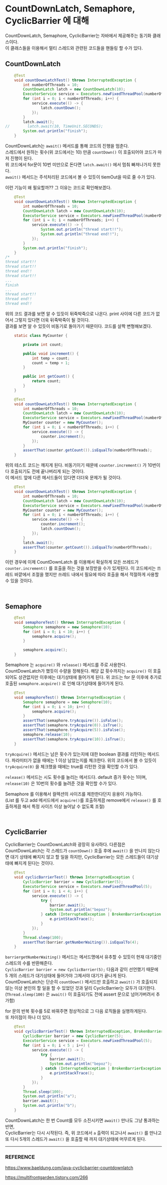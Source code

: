 # CountDownLatch, Semaphore, CyclicBarrier 에 대해

CountDownLatch, Semaphore, CyclicBarrier는 자바에서 제공해주는 동기화 클래스이다.  
이 클래스들을 이용해서 멀티 스레드와 관련된 코드들을 핸들링 할 수가 있다.  

## CountDownLatch

```java
    @Test
    void countDownLatchTest() throws InterruptedException {
        int numberOfThreads = 10;
        CountDownLatch latch = new CountDownLatch(10);
        ExecutorService service = Executors.newFixedThreadPool(numberOfThreads);
        for (int i = 0; i < numberOfThreads; i++) {
            service.execute(() -> {
                latch.countDown();
            });
        }
        latch.await();
//        latch.await(10, TimeUnit.SECONDS);
        System.out.println("finish");
    }
```

CountDownLatch는 ``await()`` 메서드를 통해 코드의 진행을 멈춘다.  
스레드에서 원하는 횟수(위 코드에서는 10) 만큼 ``countDown()`` 이 호출되어야 코드가 마저 진행이 된다.  
위 코드에서 for문이 10번 미만으로 돈다면 ``latch.await()`` 에서 멈춰 빠져나가지 못한다.  
``await()`` 메서드는 주석처리된 코드에서 볼 수 있듯이 tiemOut을 따로 줄 수가 있다.  

이런 기능이 왜 필요할까?? 그 이유는 코드로 확인해보겠다.  

```java
    @Test
    void countDownLatchTest() throws InterruptedException {
        int numberOfThreads = 10;
        CountDownLatch latch = new CountDownLatch(10);
        ExecutorService service = Executors.newFixedThreadPool(numberOfThreads);
        for (int i = 0; i < numberOfThreads; i++) {
            service.execute(() -> {
                System.out.println("thread start!!");
                System.out.println("thread end!!");
            });
        }
        System.out.println("finish");
    }
/*
thread start!!
thread start!!
thread end!!
thread start!!
...
finish
...
thread start!!
thread end!!
thread end!!
```

위의 코드 결과를 보면 알 수 있듯이 뒤죽박죽으로 나온다. print 사이에 다른 코드가 없어서 그렇지 있다면 더욱 뒤죽박죽이 될 것이다.  
결과를 보면 알 수 있듯이 비동기로 돌아가기 때문이다. 코드를 살짝 변형해보겠다.  

```java
    static class MyCounter {

        private int count;

        public void increment() {
            int temp = count;
            count = temp + 1;
        }

        public int getCount() {
            return count;
        }
    }

    @Test
    void countDownLatchTest() throws InterruptedException {
        int numberOfThreads = 10;
        CountDownLatch latch = new CountDownLatch(10);
        ExecutorService service = Executors.newFixedThreadPool(numberOfThreads);
        MyCounter counter = new MyCounter();
        for (int i = 0; i < numberOfThreads; i++) {
            service.execute(() -> {
                counter.increment();
            });
        }
        assertThat(counter.getCount()).isEqualTo(numberOfThreads);
    }
```

위의 테스트 코드는 깨지게 된다. 비동기이기 때문에 ``counter.increment()`` 가 10번이 다 호출되기도 전에 끝나버리게 되는 것이다.  
이 메서드 앞에 다른 메서드들이 있다면 더더욱 문제가 될 것이다.  

```java
    @Test
    void countDownLatchTest() throws InterruptedException {
        int numberOfThreads = 10;
        CountDownLatch latch = new CountDownLatch(10);
        ExecutorService service = Executors.newFixedThreadPool(numberOfThreads);
        MyCounter counter = new MyCounter();
        for (int i = 0; i < numberOfThreads; i++) {
            service.execute(() -> {
                counter.increment();
                latch.countDown();
            });
        }
        latch.await();
        assertThat(counter.getCount()).isEqualTo(numberOfThreads);
    }
```

이런 경우에 이제 CountDownLatch 를 이용해서 확실하게 모든 쓰레드가 ``counter.increment()`` 를 호출을 하는 것을 보장받을 수가 있게된다. 이 코드에서는 쓰레드 바깥에서 조절을 했지만 쓰레드 내에서 필요에 따라 호출을 해서 적절하게 사용할 수 있을 것이다.  

<br/>

## Semaphore

```java
    @Test
    void semaphoreTest() throws InterruptedException {
        Semaphore semaphore = new Semaphore(10);
        for (int i = 0; i < 10; i++) {
            semaphore.acquire();
        }

        semaphore.acquire();
    }
```

Semaphore 는 ``acquire()`` 와 ``release()`` 메서드를 주로 사용한다.  
CountDownLatch가 했듯이 수량을 정해둔다. 해당 값 횟수까지는 ``acquire()`` 이 호출되어도 상관없지만 이후에는 대기상태에 들어가게 된다. 위 코드는 for 문 이후에 추가로 호출된 ``semaphore.acquire()`` 로 인해 대기상태에 들어가게 된다.  

```java
    @Test
    void semaphoreTest() throws InterruptedException {
        Semaphore semaphore = new Semaphore(10);
        for (int i = 0; i < 10; i++) {
            semaphore.acquire();
        }
        assertThat(semaphore.tryAcquire()).isFalse();
        assertThat(semaphore.tryAcquire(0)).isTrue();
        assertThat(semaphore.tryAcquire(5)).isFalse();
        semaphore.release(10);
        assertThat(semaphore.tryAcquire(10)).isTrue();
    }
```

``tryAcquire()`` 메서드는 남은 횟수가 있는지에 대한 boolean 결과를 리턴하는 메서드다. 파라미터가 없을 때에는 1 이상 남았는지를 체크한다. 위의 코드에서 볼 수 있듯이 ``tryAcquire(0)`` 을 체크했을 때에는 true를 리턴한 것을 확인할 수가 있다.  

``release()`` 메서드는 시도 횟수를 늘리는 메서드다. default 증가 횟수는 1이며, ``release(10)`` 은 10번의 횟수를 늘려준 것을 확인할 수가 있다.  

Semaphore 를 이용해서 컬렉션의 사이즈를 제한한다던지 응용이 가능하다.  
(List 를 두고 add 메서드에서 ``acquire()``를 호출하게끔 remove에서 ``release()`` 를 호출하게끔 해서 특정 사이즈 이상 늘어날 수 없도록 조절)  

<br/>

## CyclicBarrier

CyclicBarrier는 CountDownLatch와 광장히 유사하다. 다른점은 CountDownLatch는 각 스레드가 ``countDown()`` 호출 후에 ``await()`` 을 만나지 않는다면 대기 상태에 빠지지 않고 할 일을 하지만, CyclicBarrier는 모든 스레드들이 대기상태에 빠지게 된다는 것이다.  

```java
    @Test
    void cyclicBarrierTest() throws InterruptedException {
        CyclicBarrier barrier = new CyclicBarrier(5);
        ExecutorService service = Executors.newFixedThreadPool(5);
        for (int i = 0; i < 4; i++) {
            service.execute(() -> {
                try {
                    barrier.await();
                    System.out.println("bepoz");
                } catch (InterruptedException | BrokenBarrierException e) {
                    e.printStackTrace();
                }
            });
        }
        Thread.sleep(100);
        assertThat(barrier.getNumberWaiting()).isEqualTo(4);
    }
```

``barriergetNumberWaiting()`` 메서드는 메서드명에서 유추할 수 있듯이 현재 대기중인 스레드의 수를 반환해준다.  
``CyclicBarrier barrier = new CyclicBarrier(5);`` 다음과 같이 선언했기 때문에 5 개의 스레드가 대기상태에 들어가야 그제서야 대기가 끝나게 된다. CountDownLatch는 단순히 ``countDown()`` 메서드만 호출하고 ``await()`` 가 호출되지 않는 이상 본인의 할 일을 할 수 있었던 것과 달리 CyclicBarrier는 모두가 대기한다.  (``Thread.sleep(100)`` 은 ``await()`` 이 호출되기도 전에 assert 문으로 넘어가버려서 추가함)  

for 문의 반복 횟수를 5로 바꿔주면 정상적으로 그 다음 로직들을 실행하게된다.  
또 차이점이 하나 더 있다.  

```java
    @Test
    void cyclicBarrierTest() throws InterruptedException, BrokenBarrierException {
        CyclicBarrier barrier = new CyclicBarrier(5);
        ExecutorService service = Executors.newFixedThreadPool(5);
        for (int i = 0; i < 5 ; i++) {
            service.execute(() -> {
                try {
                    barrier.await();
                    System.out.println("bepoz");
                } catch (InterruptedException | BrokenBarrierException e) {
                    e.printStackTrace();
                }
            });
        }
        Thread.sleep(100);
        System.out.println("a");
        barrier.await();
        System.out.println("b");
    }
```

CountDownLatch는 한 번 Count를 모두 소진시키면 ``await()`` 만나도 그냥 통과하는 반면,  
CyclicBarrier는 다시 시작된다. 즉, 위 코드에서 ``a`` 출력이 되고나서 ``await()`` 를 만나고 또 다시 5개의 스레드가 ``await()`` 을 호출할 때 까지 대기상태에 머무르게 된다.  

***

### REFERENCE

https://www.baeldung.com/java-cyclicbarrier-countdownlatch  

https://multifrontgarden.tistory.com/266